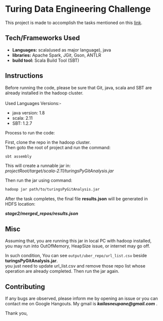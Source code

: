 # Turing Data Engineering Challenge
This project is made to accomplish the tasks mentioned on this [link](https://docs.google.com/document/d/1P9k1JcZ8RnXV9ylqlt7yhWBP1hueReX0oHHvhSCYCPs/edit#heading=h.rrar1dgps27e).

## Tech/Frameworks Used
- **Languages:** scala(used as major language), java </b>
- **libraries:** Apache Spark, JGit, Gson, ANTLR
- **build tool:** Scala Build Tool (SBT)

## Instructions
Before running the code, please be sure that Git, java, scala and SBT are already installed in the hadoop cluster.
<br><br>
Used Languages Versions:-
- java version: 1.8
- scala: 2.11
- SBT: 1.2.7

Process to run the code:

First, clone the repo in the hadoop cluster.
<br>
Then goto the root of project and run the command:

```bash
sbt assembly
```

This will create a runnable jar in:<br>
*projectRoot/target/scala-2.11/turingsPyGitAnalysis.jar*

Then run the jar using command:
```bash
hadoop jar path/to/turingsPyGitAnalysis.jar
```

After the task completes, the final file **results.json** will be generated in HDFS location:<br>

**_stage2/merged_repos/results.json_** 

## Misc
Assuming that, you are running this jar in local PC with hadoop installed, you may run into OutOfMemory, HeapSize issue, or internet may go off.

In such condition, You can see `output/uber_repo/url_list.csv` beside **turingsPyGitAnalysis.jar**.
<br>
you just need to update url_list.csv and remove those repo list whose operation are already completed. Then run the jar again.

## Contributing
If any bugs are observed, please inform me by opening an issue or you can contact me 
 on Google Hangouts. My gmail is **_kailasneupane@gmail.com_** .
 
 Thank you,